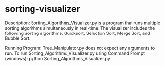 # sorting-visualizer

Description:
Sorting_Algorithms_Visualizer.py is a program that runs multiple sorting algorithms simultaneously in real-time. The visualizer includes the
following sorting algorithms: Quicksort, Selection Sort, Merge Sort, and Bubble Sort.

Running Program:
Tree_Manipulator.py does not expect any arguments to run.
To run Sorting_Algorithms_Visualizer.py using Command Prompt (windows): 
	python Sorting_Algorithms_Visualizer.py 
